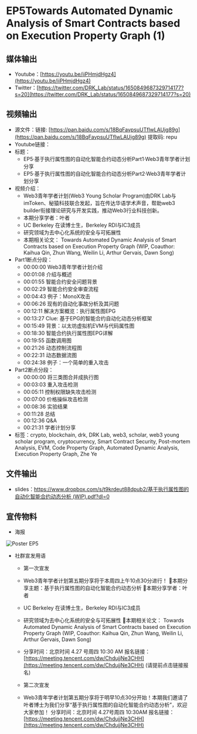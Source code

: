 # EP5Towards Automated Dynamic Analysis of Smart Contracts based on Execution Property Graph (1)

## 媒体输出

- Youtube：[https://youtu.be/iiPHmjdHgz4](https://youtu.be/iiPHmjdHgz4)
- Twitter：[https://twitter.com/DRK_Lab/status/1650849687329714177?s=20](https://twitter.com/DRK_Lab/status/1650849687329714177?s=20)

## 视频输出

- 源文件：链接: [https://pan.baidu.com/s/18BqFavpsuUTflwLAUjg89g](https://pan.baidu.com/s/18BqFavpsuUTflwLAUjg89g) 提取码: repu
- Youtube链接：
- 标题：
    - EP5·基于执行属性图的自动化智能合约动态分析Part1·Web3青年学者计划分享
    - EP5·基于执行属性图的自动化智能合约动态分析Part2·Web3青年学者计划分享
- 视频介绍：
    - Web3青年学者计划(Web3 Young Scholar Program)由DRK Lab与imToken、秘猿科技联合发起，旨在传达华语学术声音，帮助web3 builder衔接理论研究与开发实践，推动Web3行业科技创新。
    - 本期分享学者：叶者
    - UC Berkeley 在读博士生，Berkeley RDI与IC3成员
    - 研究领域为去中心化系统的安全与可拓展性
    - 本期相关论文：
    Towards Automated Dynamic Analysis of Smart Contracts based on Execution Property Graph
    (WIP, Coauthor: Kaihua Qin, Zhun Wang, Weilin Li, Arthur Gervais, Dawn Song)
- Part1断点分段：
    - 00:00:00 Web3青年学者计划介绍
    - 00:01:08 介绍与概述
    - 00:01:55 智能合约安全问题背景
    - 00:02:29 智能合约安全审查流程
    - 00:04:43 例子：MonoX攻击
    - 00:06:26 现有的自动化事故分析及其问题
    - 00:12:11  解决方案概览：执行属性图EPG
    - 00:13:27 Clue: 基于EPG的智能合约自动化动态分析框架
    - 00:15:49 背景：以太坊虚拟机EVM与代码属性图
    - 00:18:30 智能合约执行属性图EPG详解
    - 00:19:55 函数调用图
    - 00:21:26 动态控制流程图
    - 00:22:31 动态数据流图
    - 00:24:38 例子：一个简单的重入攻击
- Part2断点分段：
    - 00:00:00 将三类图合并成执行图
    - 00:03:03 重入攻击检测
    - 00:05:11 控制权限缺失攻击检测
    - 00:07:00 价格操纵攻击检测
    - 00:08:36 实验结果
    - 00:11:28 总结
    - 00:12:36 Q&A
    - 00:21:31 学者计划分享
- 标签：crypto, blockchain, drk, DRK Lab, web3, scholar, web3 young scholar program, cryptocurrency, Smart Contract Security, Post-mortem Analysis, EVM, Code Property Graph, Automated Dynamic Analysis, Execution Property Graph, Zhe Ye

## 文件输出

- slides：[https://www.dropbox.com/s/t9krdeut88dpub2/基于执行属性图的自动化智能合约动态分析 (WIP).pdf?dl=0](https://www.dropbox.com/s/t9krdeut88dpub2/%E5%9F%BA%E4%BA%8E%E6%89%A7%E8%A1%8C%E5%B1%9E%E6%80%A7%E5%9B%BE%E7%9A%84%E8%87%AA%E5%8A%A8%E5%8C%96%E6%99%BA%E8%83%BD%E5%90%88%E7%BA%A6%E5%8A%A8%E6%80%81%E5%88%86%E6%9E%90%20%28WIP%29.pdf?dl=0)

## 宣传物料

- 海报

![Poster EP5](https://github.com/DRKLab/DRK-Learning/assets/129527326/a48fc618-62a6-4c30-98be-347f5228e597)


- 社群宣发用语
    - 第一次宣发
    - Web3青年学者计划第五期分享将于本周四上午10点30分进行！
    🚀本期分享主题：基于执行属性图的自动化智能合约动态分析
    💁本期分享学者：叶者
    - UC Berkeley 在读博士生，Berkeley RDI与IC3成员
    - 研究领域为去中心化系统的安全与可拓展性
    💬本期相关论文：
    Towards Automated Dynamic Analysis of Smart Contracts based on Execution Property Graph
    (WIP, Coauthor: Kaihua Qin, Zhun Wang, Weilin Li, Arthur Gervais, Dawn Song)
    - 分享时间：北京时间 4.27 号周四 10:30 AM
    报名链接：[https://meeting.tencent.com/dw/ChdujjNe3CHH](https://meeting.tencent.com/dw/ChdujjNe3CHH)
    (请提前点击链接报名)
    
    - 第二次宣发
    - Web3青年学者计划第五期分享将于明早10点30分开始！本期我们邀请了叶者博士为我们分享“基于执行属性图的自动化智能合约动态分析”，欢迎大家参加！
    分享时间：北京时间 4.27号周四 10:30AM
    报名链接：[https://meeting.tencent.com/dw/ChdujjNe3CHH](https://meeting.tencent.com/dw/ChdujjNe3CHH)
